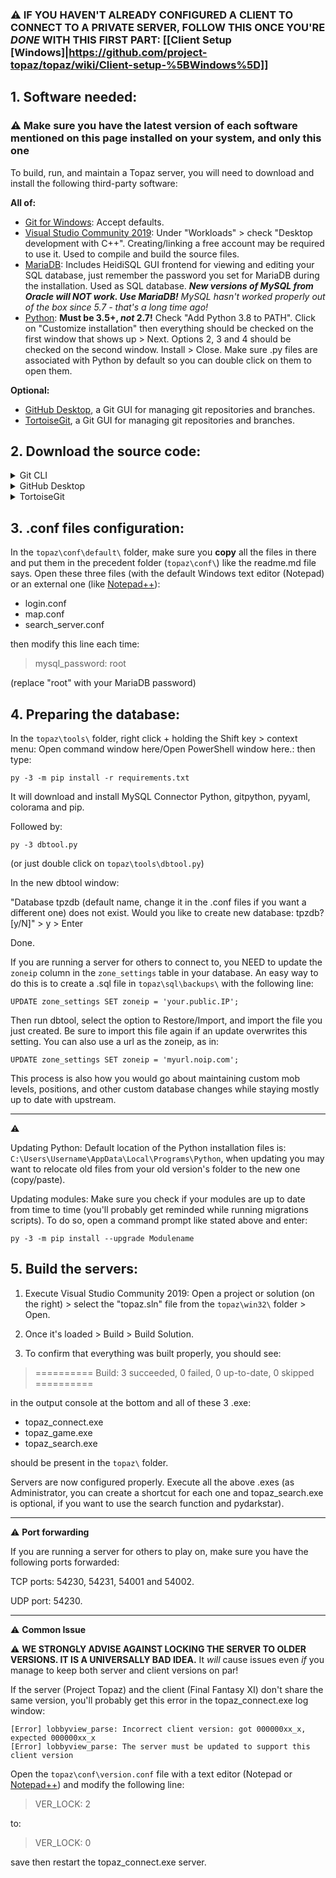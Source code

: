 ### ⚠️ IF YOU HAVEN'T ALREADY CONFIGURED A CLIENT TO CONNECT TO A PRIVATE SERVER, FOLLOW THIS ONCE YOU'RE _DONE_ WITH THIS FIRST PART: [[Client Setup [Windows]|https://github.com/project-topaz/topaz/wiki/Client-setup-%5BWindows%5D]]

## 1. Software needed:

### ⚠️ Make sure you have the latest version of each software mentioned on this page installed on your system, and only this one

To build, run, and maintain a Topaz server, you will need to download and install the following third-party software:

**All of:**
* [Git for Windows](https://gitforwindows.org/): Accept defaults.
* [Visual Studio Community 2019](https://visualstudio.microsoft.com/vs/community/): Under "Workloads" > check "Desktop development with C++". Creating/linking a free account may be required to use it. Used to compile and build the source files.
* [MariaDB](https://mariadb.org/): Includes HeidiSQL GUI frontend for viewing and editing your SQL database, just remember the password you set for MariaDB during the installation. Used as SQL database. _**New versions of MySQL from Oracle will NOT work. Use MariaDB!** MySQL hasn't worked properly out of the box since 5.7 - that's a long time ago!_
* [Python](https://www.python.org/downloads/): **Must be 3.5+, _not_ 2.7!** Check "Add Python 3.8 to PATH". Click on "Customize installation" then everything should be checked on the first window that shows up > Next. Options 2, 3 and 4 should be checked on the second window. Install > Close. Make sure .py files are associated with Python by default so you can double click on them to open them.

**Optional:**
* [GitHub Desktop](https://desktop.github.com/), a Git GUI for managing git repositories and branches.
* [TortoiseGit](https://tortoisegit.org/), a Git GUI for managing git repositories and branches.


## 2. Download the source code:
<details>
  <summary>Git CLI</summary>
  
1. Open a PowerShell window.
2. Type:
```
git clone --recursive https://github.com/project-topaz/topaz.git
```
</details>
<details>
  <summary>GitHub Desktop</summary>
  
1. Open GitHub desktop. File > Clone repository > URL button (along top).
2. Enter the following:
  * Repository URL: either [your forked copy of our repository](https://raw.githubusercontent.com/wiki/project-topaz/topaz/images/github-fork.png) `https://github.com/your-github-name/topaz.git` (recommended), or our repository `https://github.com/project-topaz/topaz.git`
  * Local path: Where you want the source code to live on your computer.
3. Select `Clone` button:
[[/images/github-desktop-clone.png|Pull Origin button location]]
</details>
<details>
  <summary>TortoiseGit</summary>
  
1. Right click wherever you want to download the repository > Git Clone... > URL: https://github.com/project-topaz/topaz.git ("release" branch by default) > OK > then Close when it's done. 

2. Don't forget about Navmeshes (https://github.com/project-topaz/xiNavmeshes.git): right click on the freshly downloaded "topaz" folder > TortoiseGit > Submodule Update... > OK > then Close when it's done.
</details>

## 3. .conf files configuration:

In the `topaz\conf\default\` folder, make sure you **copy** all the files in there and put them in the precedent folder (`topaz\conf\`) like the readme.md file says. Open these three files (with the default Windows text editor (Notepad) or an external one (like  [Notepad++](https://notepad-plus-plus.org/)):

* login.conf
* map.conf
* search_server.conf

then modify this line each time:

> mysql_password: root 

(replace "root" with your MariaDB password)

## 4. Preparing the database:

In the `topaz\tools\` folder, right click + holding the Shift key > context menu: Open command window here/Open PowerShell window here.: then type:

```
py -3 -m pip install -r requirements.txt
```
It will download and install MySQL Connector Python, gitpython, pyyaml, colorama and pip.

Followed by:
```
py -3 dbtool.py
```
(or just double click on `topaz\tools\dbtool.py`)

In the new dbtool window:

"Database tpzdb (default name, change it in the .conf files if you want a different one) does not exist. Would you like to create new database: tpzdb? [y/N]" > y > Enter

Done.

If you are running a server for others to connect to, you NEED to update the `zoneip` column in the `zone_settings` table in your database. An easy way to do this is to create a .sql file in `topaz\sql\backups\` with the following line: 
```
UPDATE zone_settings SET zoneip = 'your.public.IP';
```
Then run dbtool, select the option to Restore/Import, and import the file you just created. Be sure to import this file again if an update overwrites this setting. You can also use a url as the zoneip, as in: 
```
UPDATE zone_settings SET zoneip = 'myurl.noip.com';
```
This process is also how you would go about maintaining custom mob levels, positions, and other custom database changes while staying mostly up to date with upstream.

---
⚠️

Updating Python: Default location of the Python installation files is: `C:\Users\Username\AppData\Local\Programs\Python`, when updating you may want to relocate old files from your old version's folder to the new one (copy/paste).

Updating modules: Make sure you check if your modules are up to date from time to time (you'll probably get reminded while running migrations scripts). To do so, open a command prompt like stated above and enter:
```
py -3 -m pip install --upgrade Modulename
```

## 5. Build the servers:

1. Execute Visual Studio Community 2019: Open a project or solution (on the right) > select the "topaz.sln" file from the `topaz\win32\` folder > Open.

2. Once it's loaded > Build > Build Solution.

3. To confirm that everything was built properly, you should see:
> ========== Build: 3 succeeded, 0 failed, 0 up-to-date, 0 skipped ==========

in the output console at the bottom and all of these 3 .exe:

* topaz_connect.exe
* topaz_game.exe
* topaz_search.exe

should be present in the `topaz\` folder.

Servers are now configured properly. Execute all the above .exes (as Administrator, you can create a shortcut for each one and topaz_search.exe is optional, if you want to use the search function and pydarkstar).

---

⚠️ **Port forwarding**

If you are running a server for others to play on, make sure you have the following ports forwarded:

TCP ports: 54230, 54231, 54001 and 54002.

UDP port: 54230.

---

⚠️ **Common Issue**

⚠️ **WE STRONGLY ADVISE AGAINST LOCKING THE SERVER TO OLDER VERSIONS. IT IS A UNIVERSALLY BAD IDEA.** It _will_ cause issues even _if_ you manage to keep both server and client versions on par!

If the server (Project Topaz) and the client (Final Fantasy XI) don't share the same version, you'll probably get this error in the topaz_connect.exe log window:

```
[Error] lobbyview_parse: Incorrect client version: got 000000xx_x, expected 000000xx_x
[Error] lobbyview_parse: The server must be updated to support this client version
```

Open the `topaz\conf\version.conf` file with a text editor (Notepad or [Notepad++](https://notepad-plus-plus.org/)) and modify the following line:

> VER_LOCK: 2

to:

> VER_LOCK: 0

save then restart the topaz_connect.exe server.

